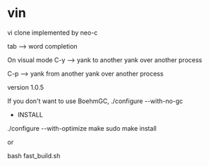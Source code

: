 # vin

vi clone implemented by neo-c

tab --> word completion

On visual mode
C-y --> yank to another yank over another process

C-p --> yank from another yank over another process

version 1.0.5

If you don't want to use BoehmGC, ./configure --with-no-gc

* INSTALL

./configure --with-optimize
make
sudo make install

or

bash fast_build.sh

